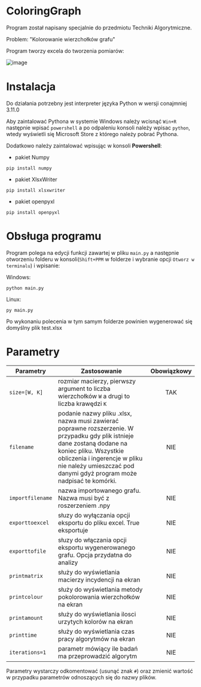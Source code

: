 # ColoringGraph

Program został napisany specjalnie do przedmiotu Techniki Algorytmiczne.

Problem: "Kolorowanie wierzchołków grafu"

Program tworzy excela do tworzenia pomiarów:

![image](https://user-images.githubusercontent.com/63360050/233190172-8ba2b142-c338-4a34-986a-5dbd3277bc60.png)

# Instalacja

Do działania potrzebny jest interpreter języka Python w wersji conajmniej 3.11.0

Aby zaintalować Pythona w systemie Windows należy wcisnąć `Win+R` następnie wpisać `powershell` a po odpaleniu konsoli
należy wpisac `python`, wtedy wyświetli się Microsoft Store z którego należy pobrać Pythona.

Dodatkowo należy zaintalować wpisując w konsoli **Powershell**:

- pakiet Numpy

```
pip install numpy
```

- pakiet XlsxWriter

``` 
pip install xlsxwriter
```

- pakiet openpyxl

```
pip install openpyxl
```

# Obsługa programu

Program polega na edycji funkcji zawartej w pliku `main.py` a następnie otworzeniu folderu w konsoli(`Shift+PPM` w
folderze i wybranie opcji `Otworz w terminalu`) i wpisanie:

Windows:

```
python main.py
```

Linux:

```
py main.py
```

Po wykonaniu polecenia w tym samym folderze powinien wygenerować się domyślny plik test.xlsx

# Parametry

| Parametry        | Zastosowanie                                                                                                                                                                                                                                               | Obowiązkowy |
|------------------|------------------------------------------------------------------------------------------------------------------------------------------------------------------------------------------------------------------------------------------------------------|:-----------:|
| `size=[W, K]`    | rozmiar macierzy, pierwszy argument to liczba wierzchołków `W` a drugi to liczba krawędzi `K`                                                                                                                                                              |     TAK     |
| `filename`       | podanie nazwy pliku .xlsx, nazwa musi zawierać poprawne rozszerzenie. W przypadku gdy plik istnieje dane zostaną dodane na koniec pliku. Wszystkie obliczenia i ingerencje w pliku nie należy umieszczać pod danymi gdyż program może nadpisać te komórki. |     NIE     |
| `importfilename` | nazwa importowanego grafu. Nazwa musi być z roszerzeniem .npy                                                                                                                                                                                              |     NIE     |
| `exporttoexcel`  | słuzy do wyłączania opcji eksportu do pliku excel. True eksportuje                                                                                                                                                                                         |     NIE     |
| `exporttofile`   | słuzy do włączania opcji eksportu wygenerowanego grafu. Opcja przydatna do analizy                                                                                                                                                                         |     NIE     |
| `printmatrix`    | służy do wyświetlania macierzy incydencji na ekran                                                                                                                                                                                                         |     NIE     |
| `printcolour`    | służy do wyświetlania metody pokolorowania wierzchołków na ekran                                                                                                                                                                                           |     NIE     |
| `printamount`    | służy do wyświetlania ilosci urzytych kolorów na ekran                                                                                                                                                                                                     |     NIE     |
| `printtime`      | służy do wyświetlania czas pracy algorytmów na ekran                                                                                                                                                                                                       |     NIE     |
| `iterations=1`   | parametr mówiący ile badań ma przeprowadzić algorytm                                                                                                                                                                                                       |     NIE     |

Parametry wystarczy odkomentować (usunąć znak `#`) oraz zmienić wartość w przypadku parametrów odnoszących się do nazwy
plików.
